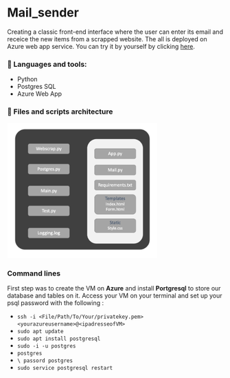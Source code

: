 # Mail_sender

Creating a classic front-end interface where the user can enter its email and receice the new items from a scrapped website. The all is deployed on Azure web app service. You can try it by yourself by clicking [here](https://tiphn-email-sender.azurewebsites.net/home).

### 🧰  Languages and tools: 
- Python
- Postgres SQL
- Azure Web App

### 📁 Files and scripts architecture 

<p align="left">
  <img src="https://github.com/Tiphnm/mail_sender/blob/master/Architecture.png" width="350" title="hover text">
</p>

### Command lines 

First step was to create the VM on **Azure** and install **Portgresql** to store our database and tables on it.
Access your VM on your terminal and set up your psql password with the following : 
- `ssh -i <File/Path/To/Your/privatekey.pem> <yourazureusername>@<ipadresseofVM>`
- `sudo apt update`
- `sudo apt install postgresql`
- `sudo -i -u postgres`
- `postgres`
- `\ passord postgres`
- `sudo service postgresql restart`










